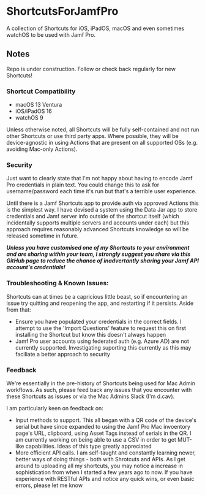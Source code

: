 # ShortcutsForJamfPro
A collection of Shortcuts for iOS, iPadOS, macOS and even sometimes watchOS to be used with Jamf Pro. 


## Notes
Repo is under construction. Follow or check back regularly for new Shortcuts!


### Shortcut Compatibility
- macOS 13 Ventura
- iOS/iPadOS 16
- watchOS 9

Unless otherwise noted, all Shortcuts will be fully self-contained and not run other Shortcuts or use third party apps. Where possible, they will be device-agnostic in using Actions that are present on all supported OSs (e.g. avoiding Mac-only Actions). 


### Security
Just want to clearly state that I'm not happy about having to encode Jamf Pro credentials in plain text. You could change this to ask for username/password each time it's run but that's a terrible user experience. 

Until there is a Jamf Shortcuts app to provide auth via approved Actions this is the simplest way. I have devised a system using the Data Jar app to store credentials and Jamf server info outside of the shortcut itself (which incidentally supports multiple servers and accounts under each) but this approach requires reasonably advanced Shortcuts knowledge so will be released sometime in future. 

***Unless you have customised one of my Shortcuts to your environment and are sharing within your team, I strongly suggest you share via this GitHub page to reduce the chance of inadvertantly sharing your Jamf API account's credentials!***


### Troubleshooting & Known Issues:
Shortcuts can at times be a capricious little beast, so if encountering an issue try quitting and reopening the app, and restarting if it persists. Aside from that:
- Ensure you have populated your credentials in the correct fields. I attempt to use the 'Import Questions' feature to request this on first installing the Shortcut but know this doesn't always happen
- Jamf Pro user accounts using federated auth (e.g. Azure AD) are not currently supported. Investigating suporting this currently as this may faciliate a better approach to security


### Feedback
We're essentially in the pre-history of Shortcuts being used for Mac Admin workflows. As such, please feed back any issues that you encounter with these Shortcuts as issues or via the Mac Admins Slack (I'm d.cav).

I am particularly keen on feedback on:
- Input methods to support. This all began with a QR code of the device's serial but have since expanded to using the Jamf Pro Mac invoentory page's URL, clipboard, using Asset Tags instead of serials in the QR. I am currently working on being able to use a CSV in order to get MUT-like capabilities. Ideas of this type greatly appreciated
- More efficient API calls. I am self-taught and constantly learning newer, better ways of doing things - both with Shrotcuts and APIs. As I get around to uploading all my shortcuts, you may notice a increase in sophistication from when I started a few years ago to now. If you have experience with RESTful APIs and notice any quick wins, or even basic errors, please let me know

